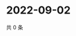 # 2022-09-02

共 0 条

<!-- BEGIN WEIBO -->
<!-- 最后更新时间 Fri Sep 02 2022 14:29:02 GMT+0800 (China Standard Time) -->

<!-- END WEIBO -->
